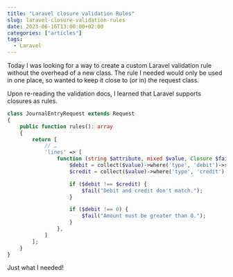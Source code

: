 ```yaml
---
title: "Laravel closure validation Rules"
slug: laravel-closure-validation-rules
date: 2023-06-16T13:00:00+02:00
categories: ["articles"]
tags:
  - Laravel
---
```


Today I was looking for a way to create a custom Laravel validation rule without the overhead of a new class. The rule I needed would only be used in one place, so wanted to keep it close to (or in) the request class.

Upon re-reading the validation docs, I learned that Laravel supports closures as rules.

```php
class JournalEntryRequest extends Request
{
    public function rules(): array
    {
        return [
            // …
            'lines' => [
                function (string $attribute, mixed $value, Closure $fail) {
                    $debit = collect($value)->where('type', 'debit')->sum('amount');
                    $credit = collect($value)->where('type', 'credit')->sum('amount');

                    if ($debit !== $credit) {
                        $fail("Debit and credit don't match.");
                    }

                    if ($debit !== 0) {
                        $fail("Amount must be greater than 0.");
                    }
                },
            ]
        ];
    }
}
```

Just what I needed!
